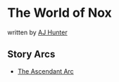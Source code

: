 # The World of Nox

written by [AJ Hunter](page/aj-hunter)

## Story Arcs

* [The Ascendant Arc](page/stories/the-ascendant-arc)
